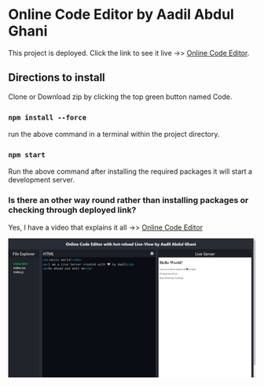 # Online Code Editor by Aadil Abdul Ghani

This project is deployed. Click the link to see it live ->> [Online Code Editor](https://aadilghani1.github.io/online-code-editor/).

## Directions to install

Clone or Download zip by clicking the top green button named Code.

### `npm install --force`

run the above command in a terminal within the project directory.

### `npm start`

Run the above command after installing the required packages it will start a development server.

### Is there an other way round rather than installing packages or checking through deployed link?

Yes, I have a video that explains it all ->> [Online Code Editor](https://aadilghani1.github.io/online-code-editor/)

![Sample](readMeSample.PNG)
